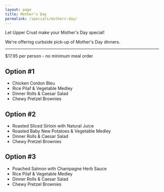 ```yaml
---
layout: page
title: Mother's Day
permalink: /specials/mothers-day/
---
```


Let Upper Crust make your Mother's Day special!

We're offering curbside pick-up of Mother's Day dinners.

---

\$17.95 per person - no minimum meal order

## Option #1

- Chicken Cordon Bleu
- Rice Pilaf & Vegetable Medley
- Dinner Rolls & Caesar Salad
- Chewy Pretzel Brownies

## Option #2

- Roasted Sliced Sirloin with Natural Juice
- Roasted Baby New Potatoes & Vegetable Medley
- Dinner Rolls & Caesar Salad
- Chewy Pretzel Brownies

## Option #3

- Poached Salmon with Champagne Herb Sauce
- Rice Pilaf & Vegetable Medley
- Dinner Rolls & Caesar Salad
- Chewy Pretzel Brownies
